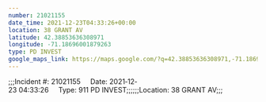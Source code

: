 ```yaml
---
number: 21021155
date_time: 2021-12-23T04:33:26+00:00
location: 38 GRANT AV
latitude: 42.38853636308971
longitude: -71.18696001879263
type: PD INVEST
google_maps_link: https://maps.google.com/?q=42.38853636308971,-71.18696001879263
---
```


;;;Incident #: 21021155     Date: 2021‐12‐23 04:33:26     Type: 911 PD INVEST;;;;;;Location: 38 GRANT AV;;;
